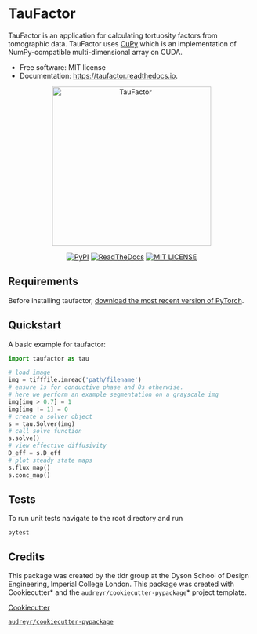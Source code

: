 # TauFactor

TauFactor is an application for calculating tortuosity factors from tomographic data. TauFactor uses [CuPy](https://cupy.dev/) which is an implementation of NumPy-compatible multi-dimensional array on CUDA.

-   Free software: MIT license
-   Documentation: https://taufactor.readthedocs.io.

<p align="center">
<img src="https://tldr-group.github.io/static/media/tau_example.685a0640.png" alt="TauFactor" width="324" height="324">
</p>
<p align="center">
<a href="https://pypi.python.org/pypi/taufactor">
        <img src="https://img.shields.io/pypi/v/taufactor.svg"
            alt="PyPI"></a>
<a href="https://taufactor.readthedocs.io/en/latest/?badge=latest">
        <img src="https://readthedocs.org/projects/taufactor/badge/?version=latest"
            alt="ReadTheDocs"></a>
<a href="https://opensource.org/licenses/MIT">
        <img src="https://img.shields.io/badge/License-MIT-yellow.svg"
            alt="MIT LICENSE"></a>
</p>

## Requirements

Before installing taufactor, [download the most recent version of PyTorch](https://pytorch.org/get-started/locally/).

## Quickstart

A basic example for taufactor:

```python
import taufactor as tau

# load image
img = tifffile.imread('path/filename')
# ensure 1s for conductive phase and 0s otherwise.
# here we perform an example segmentation on a grayscale img
img[img > 0.7] = 1
img[img != 1] = 0
# create a solver object
s = tau.Solver(img)
# call solve function
s.solve()
# view effective diffusivity
D_eff = s.D_eff
# plot steady state maps
s.flux_map()
s.conc_map()

```

## Tests

To run unit tests navigate to the root directory and run

```
pytest
```

## Credits

This package was created by the tldr group at the Dyson School of Design Engineering, Imperial College London.
This package was created with Cookiecutter* and the `audreyr/cookiecutter-pypackage`* project template.

[Cookiecutter](https://github.com/audreyr/cookiecutter)

[`audreyr/cookiecutter-pypackage`](https://github.com/audreyr/cookiecutter-pypackage)
